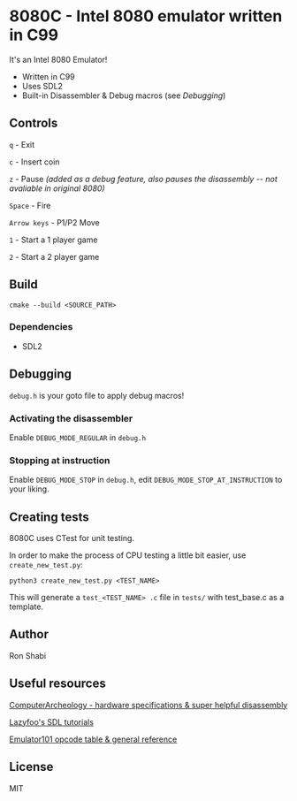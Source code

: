 # 8080C - Intel 8080 emulator written in C99

It's an Intel 8080 Emulator!
- Written in C99
- Uses SDL2
- Built-in Disassembler & Debug macros (see *Debugging*)

## Controls
`q` - Exit

`c` - Insert coin

`z` - Pause *(added as a debug feature, also pauses the disassembly -- not avaliable in original 8080)*

`Space` - Fire

`Arrow keys` - P1/P2 Move

`1` - Start a 1 player game

`2` - Start a 2 player game


## Build
`cmake --build <SOURCE_PATH>`

### Dependencies
- SDL2


## Debugging
`debug.h` is your goto file to apply debug macros!
### Activating the disassembler
Enable `DEBUG_MODE_REGULAR` in `debug.h`
### Stopping at instruction
Enable `DEBUG_MODE_STOP` in `debug.h`, edit `DEBUG_MODE_STOP_AT_INSTRUCTION` to your liking.


## Creating tests
8080C uses CTest for unit testing. 

In order to make the process of CPU testing a little bit easier, use `create_new_test.py`:

`python3 create_new_test.py <TEST_NAME>`

This will generate a `test_<TEST_NAME> .c` file in `tests/` with test_base.c as a template.


## Author
Ron Shabi

## Useful resources
[ComputerArcheology - hardware specifications & super helpful disassembly](http://computerarcheology.com/Arcade/SpaceInvaders/)

[Lazyfoo's SDL tutorials](https://lazyfoo.net/tutorials/SDL/)

[Emulator101 opcode table & general reference](http://www.emulator101.com/reference/8080-by-opcode.html)


## License
MIT
